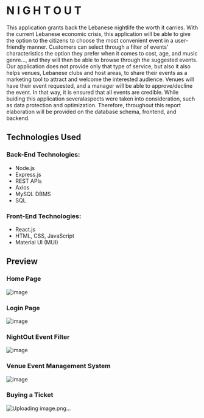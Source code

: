 # N I G H T O U T

This application grants back the Lebanese nightlife the worth it carries. With the current Lebanese economic crisis, this application will be able to give the option to the citizens to choose the most convenient event in a user-friendly manner. Customers can select through a filter of events’ characteristics the option they prefer when it comes to cost, age, and music genre..., and they will then be able to browse through the suggested events. Our application does not provide only that type of service, but also it also helps venues, Lebanese clubs and host areas, to share their events as a marketing tool to attract and welcome the interested audience. Venues will have their event requested, and a manager will be able to approve/decline the event. In that way, it is ensured that all events are credible. While buiding this application severalaspects were taken into consideration, such as data protection and optimization. Therefore, throughout this report elaboration will be provided on the database schema, frontend, and backend.

## Technologies Used

### Back-End Technologies:
- Node.js
- Express.js
- REST APIs
- Axios
- MySQL DBMS
- SQL

### Front-End Technologies:
- React.js
- HTML, CSS, JavaScript
- Material UI (MUI)

## Preview

### Home Page

![image](https://user-images.githubusercontent.com/72712113/211374623-370100fa-5c2d-4bb1-a9d4-7a21693feece.png)

### Login Page

![image](https://user-images.githubusercontent.com/72712113/211374877-0aec08bc-6a47-44b9-b4b0-e60f12d394a6.png)

### NightOut Event Filter

![image](https://user-images.githubusercontent.com/72712113/211375144-b0a51164-e583-44f1-9b90-0accb326feb3.png)

### Venue Event Management System

![image](https://user-images.githubusercontent.com/72712113/211375301-0e05a650-2567-4ff1-9577-0e05fa8a5d26.png)

### Buying a Ticket

![Uploading image.png…]()

